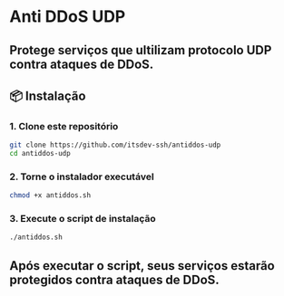 # Anti DDoS UDP

Protege serviços que ultilizam protocolo UDP contra ataques de DDoS.
---
## 📦 Instalação 

### 1. Clone este repositório

```bash
git clone https://github.com/itsdev-ssh/antiddos-udp
cd antiddos-udp
```
### 2. Torne o instalador executável
```bash
chmod +x antiddos.sh
```

### 3. Execute o script de instalação
```bash
./antiddos.sh
```
Após executar o script, seus serviços estarão protegidos contra ataques de DDoS.
---
